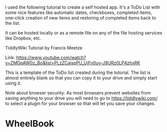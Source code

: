 I used the following tutorial to create a self hosted app. It's a ToDo List with some nice features like automatic dates, checkboxes, completed items, one-click creation of new items and restoring of completed items back to the list.

It can be hosted locally or as a remote file on any of the file hosting services like Dropbox, etc.

TiddlyWiki Tutorial by Francis Meetze 

Link: https://www.youtube.com/watch?v=ZMGpAW0z_Bo&list=PLzZCajspPU_UjFn0uy-J9URz0LP4zhxRK

This is a template of the ToDo list created during the tutorial. The list is almost entirely blank so that you can copy it to your drive and simply start using it.

Note about browser security:
As most browsers prevent websites from saving anything to your drive you will need to go to https://tiddlywiki.com/ to select a plugin for your browser so that will let you save your changes.
# WheelBook
